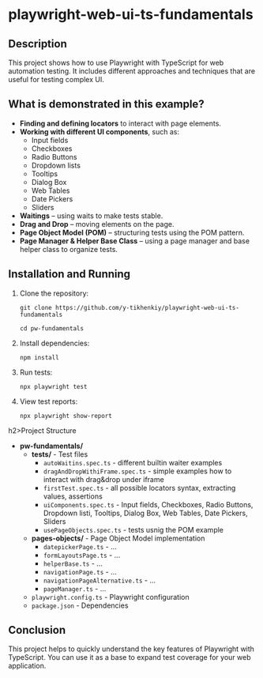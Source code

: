 # playwright-web-ui-ts-fundamentals

<h2>Description</h2>
<p>This project shows how to use Playwright with TypeScript for web automation testing. It includes different approaches and techniques that are useful for testing complex UI.</p>

<h2>What is demonstrated in this example?</h2>
<ul>
    <li><strong>Finding and defining locators</strong> to interact with page elements.</li>
    <li><strong>Working with different UI components</strong>, such as:
        <ul>
            <li>Input fields</li>
            <li>Checkboxes</li>
            <li>Radio Buttons</li>
            <li>Dropdown lists</li>
            <li>Tooltips</li>
            <li>Dialog Box</li>
            <li>Web Tables</li>
            <li>Date Pickers</li>
            <li>Sliders</li>
        </ul>
    </li>
    <li><strong>Waitings</strong> – using waits to make tests stable.</li>
    <li><strong>Drag and Drop</strong> – moving elements on the page.</li>
    <li><strong>Page Object Model (POM)</strong> – structuring tests using the POM pattern.</li>
    <li><strong>Page Manager & Helper Base Class</strong> – using a page manager and base helper class to organize tests.</li>
</ul>

<h2>Installation and Running</h2>
<ol>
    <li>Clone the repository:
        <pre><code>git clone https://github.com/y-tikhenkiy/playwright-web-ui-ts-fundamentals</code></pre>
        <pre><code>cd pw-fundamentals</code></pre>
    </li>
    <li>Install dependencies:
        <pre><code>npm install</code></pre>
    </li>
    <li>Run tests:
        <pre><code>npx playwright test</code></pre>
    </li>
    <li>View test reports:
        <pre><code>npx playwright show-report</code></pre>
    </li>
</ol>

h2>Project Structure</h2>
<ul>
    <li><strong>pw-fundamentals/</strong>
        <ul>
            <li><strong>tests/</strong> - Test files
                <ul>
                    <li><code>autoWaitins.spec.ts</code> - different builtin waiter examples</li>
                    <li><code>dragAndDropWithiFrame.spec.ts</code> - simple examples how to interact with drag&drop under iframe</li>
                    <li><code>firstTest.spec.ts</code> - all possible locators syntax, extracting values, assertions</li>
                    <li><code>uiComponents.spec.ts</code> - Input fields, Checkboxes, Radio Buttons, Dropdown listi, Tooltips, Dialog Box, Web Tables, Date Pickers, Sliders</li>
                    <li><code>usePageObjects.spec.ts</code> - tests usnig the POM example</li>
                </ul>
            </li>
            <li><strong>pages-objects/</strong> - Page Object Model implementation
                <ul>
                    <li><code>datepickerPage.ts</code> - ...</li>
                    <li><code>formLayoutsPage.ts</code> - ...</li>
                    <li><code>helperBase.ts</code> - ...</li>
                    <li><code>navigationPage.ts</code> - ...</li>
                    <li><code>navigationPageAlternative.ts</code> - ...</li>
                    <li><code>pageManager.ts</code> - ...</li>
                </ul>
            </li>
            <li><code>playwright.config.ts</code> - Playwright configuration</li>
            <li><code>package.json</code> - Dependencies</li>
        </ul>
    </li>
</ul>

<h2>Conclusion</h2>
<p>This project helps to quickly understand the key features of Playwright with TypeScript. You can use it as a base to expand test coverage for your web application.</p>